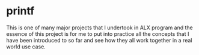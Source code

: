 # printf
This is one of many major projects that I undertook in ALX program and the essence of this project is for me to put into practice all the concepts that I have been introduced to so far and see how they all work together in a real world use case.
